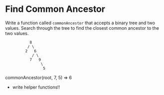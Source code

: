 # Find Common Ancestor
Write a function called `commonAncestor` that accepts a binary tree and two values.
Search through the tree to find the closest common ancestor to the two values.


               8
              / \
             2   6
                / \
               7   9
                    \
                     5

commonAncestor(root, 7, 5) => 6

- write helper functions!!